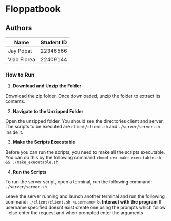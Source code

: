 # Floppatbook

## Authors

| Name     | Student ID |
|-----------|------------|
| Jay Popat | 22346566    |
| Vlad Florea | 22409144    |

### How to Run

1. **Download and Unzip the Folder**

  Download the zip folder. Once downloaded, unzip the folder to extract its contents.

2. **Navigate to the Unzipped Folder**

  Open the unzipped folder. You should see the directories client and server. The scripts to be executed are `client/client.sh` and `./server/server.sh` inside it.

3. **Make the Scripts Executable**

  Before you can run the scripts, you need to make all the scripts executable. You can do this by the following command
  `chmod u+x make_executable.sh && ./make_executable.sh`

4. **Run the Scripts**

  To run the server script, open a terminal, run the following command:
  `./server/server.sh`

  Leave the server running and launch another terminal and run the following command:
  `./client/client.sh <username>`
5. **Interact with the program**
    If username specified doesnt exist create one using the prompts which follow - else enter the request and when prompted enter the arguments

    



